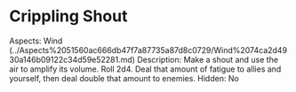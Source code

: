# Crippling Shout

Aspects: Wind (../Aspects%2051560ac666db47f7a87735a87d8c0729/Wind%2074ca2d4930a146b09122c34d59e52281.md)
Description: Make a shout and use the air to amplify its volume. Roll 2d4. Deal that amount of fatigue to allies and yourself, then deal double that amount to enemies. 
Hidden: No